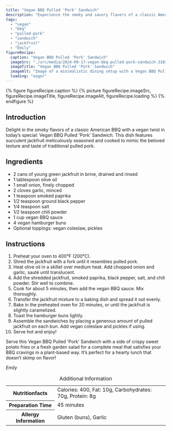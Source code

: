 ```yaml
---
title: "Vegan BBQ Pulled 'Pork' Sandwich"
description: "Experience the smoky and savory flavors of a classic American BBQ with this vegan twist on the traditional pulled pork sandwich, featuring seasoned and baked jackfruit."
tags:
  - "vegan"
  - "bbq"
  - "pulled-pork"
  - "sandwich"
  - "jackfruit"
  - "Emily"
figureRecipe: 
  caption: "Vegan BBQ Pulled 'Pork' Sandwich"
  imageSrc: "./src/media/2024-09-17-vegan-bbq-pulled-pork-sandwich-3103.png"
  imageTitle: "Vegan BBQ Pulled 'Pork' Sandwich"
  imageAlt: "Image of a minimalistic dining setup with a Vegan BBQ Pulled 'Pork' Sandwich on a wooden table, complemented by sweet potato fries and a glass of lemon water."
  loading: "eager"
---
```


{% figure figureRecipe.caption %}
{% picture figureRecipe.imageSrc, figureRecipe.imageTitle, figureRecipe.imageAlt, figureRecipe.loading %}
{% endfigure %}

## Introduction

Delight in the smoky flavors of a classic American BBQ with a vegan twist in today’s special: Vegan BBQ Pulled 'Pork' Sandwich. This dish features succulent jackfruit meticulously seasoned and cooked to mimic the beloved texture and taste of traditional pulled pork.

## Ingredients

- 2 cans of young green jackfruit in brine, drained and rinsed
- 1 tablespoon olive oil
- 1 small onion, finely chopped
- 2 cloves garlic, minced
- 1 teaspoon smoked paprika
- 1/2 teaspoon ground black pepper
- 1/4 teaspoon salt
- 1/2 teaspoon chili powder
- 1 cup vegan BBQ sauce
- 4 vegan hamburger buns
- Optional toppings: vegan coleslaw, pickles

## Instructions

1. Preheat your oven to 400°F (200°C).
2. Shred the jackfruit with a fork until it resembles pulled pork.
3. Heat olive oil in a skillet over medium heat. Add chopped onion and garlic, sauté until translucent.
4. Add the shredded jackfruit, smoked paprika, black pepper, salt, and chili powder. Stir well to combine.
5. Cook for about 5 minutes, then add the vegan BBQ sauce. Mix thoroughly.
6. Transfer the jackfruit mixture to a baking dish and spread it out evenly.
7. Bake in the preheated oven for 20 minutes, or until the jackfruit is slightly caramelized.
8. Toast the hamburger buns lightly.
9. Assemble the sandwiches by placing a generous amount of pulled jackfruit on each bun. Add vegan coleslaw and pickles if using.
10. Serve hot and enjoy!

Serve this Vegan BBQ Pulled 'Pork' Sandwich with a side of crispy sweet potato fries or a fresh garden salad for a complete meal that satisfies your BBQ cravings in a plant-based way. It’s perfect for a hearty lunch that doesn’t skimp on flavor!

*Emily*

<table><caption class='sr-only'>Additional Information</caption><tr><th>Nutritionfacts</th><td>Calories: 400, Fat: 10g, Carbohydrates: 70g, Protein: 8g&nbsp;</td></tr><tr><th>Preparation Time</th><td>45 minutes&nbsp;</td></tr><tr><th>Allergy Information</th><td>Gluten (buns), Garlic&nbsp;</td></tr></table>

